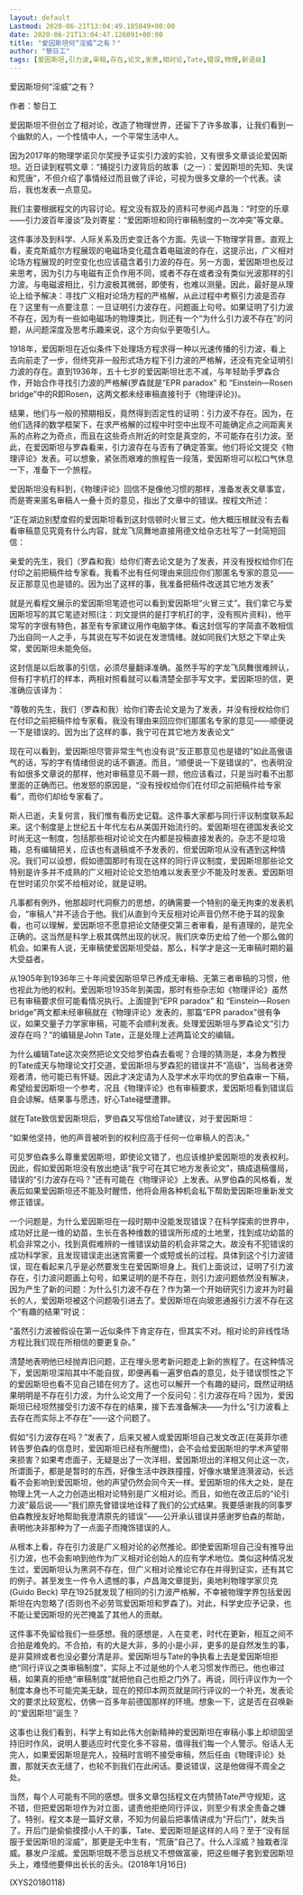 ```yaml
---
layout: default
Lastmod: 2020-06-21T13:04:49.185849+00:00
date: 2020-06-21T13:04:47.126091+00:00
title: "爱因斯坦何“淫威”之有？"
author: "黎日工"
tags: [爱因斯坦,引力波,审稿,存在,论文,发表,相对论,Tate,错误,物理,新语丝]
---
```


爱因斯坦何“淫威”之有？

作者：黎日工

爱因斯坦不但创立了相对论，改造了物理世界，还留下了许多故事，让我们看到一个幽默的人，一个性情中人，一个平常生活中人。

因为2017年的物理学诺贝尔奖授予证实引力波的实验，又有很多文章谈论爱因斯坦。近日读到程鹗文章：“捕捉引力波背后的故事（之一）：爱因斯坦的先知、失误和荒唐”，不但介绍了事情经过而且做了评论，可视为很多文章的一个代表。读后，我也发表一点意见。

我们主要根据程文的内容讨论。程文没有叙及的资料可参阅卢昌海：“时空的乐章——引力波百年漫谈”及刘寄星：“爱因斯坦和同行审稿制度的一次冲突”等文章。

这件事涉及到科学、人际关系及历史变迁各个方面。先谈一下物理学背景。直观上看，麦克斯威尔方程展现的电磁场变化蕴含着电磁波的存在，这提示出，广义相对论场方程展现的时空变化也应该蕴含着引力波的存在。另一方面，爱因斯坦也反过来思考，因为引力与电磁有正负作用不同，或者不存在或者没有类似光波那样的引力波。与电磁波相比，引力波极其微弱，即使有，也难以测量。因此，最好是从理论上给予解决：寻找广义相对论场方程的严格解，从此过程中考察引力波是否存在？这里有一点要注意：一旦证明引力波存在，问题画上句号。如果证明了引力波不存在，因为有一些如电磁场的物理类比，则还有一个“为什么引力波不存在”的问题，从问题深度及思考乐趣来说，这个方向似乎更吸引人。

1918年，爱因斯坦在近似条件下处理场方程求得一种以光速传播的引力波，看上去向前走了一步，但终究非一般形式场方程下引力波的严格解，还没有完全证明引力波的存在。直到1936年，五十七岁的爱因斯坦壮志不减，与年轻助手罗森合作，开始合作寻找引力波的严格解(罗森就是“EPR paradox” 和 “Einstein—Rosen bridge”中的R即Rosen，这两文都未经审稿直接刊于《物理评论》)。

结果，他们与一般的预期相反，竟然得到否定性的证明：引力波不存在。因为，在他们选择的数学框架下，在求严格解的过程中时空中出现不可能确定点之间距离关系的点称之为奇点，而且在这些奇点附近的时空是真空的，不可能存在引力波。至此，在爱因斯坦与罗森看来，引力波存在与否有了确定答案。他们将论文提交《物理评论》发表。可以想象，紧张而艰难的旅程告一段落，爱因斯坦可以松口气休息一下，准备下一个旅程。

爱因斯坦没有料到，《物理评论》回信不是像他习惯的那样，准备发表文章事宜，而是寄来匿名审稿人一叠十页的意见，指出了文章中的错误。按程文所述：

“正在湖边别墅度假的爱因斯坦看到这封信顿时火冒三丈。他大概压根就没有去看看审稿意见究竟有什么内容，就龙飞凤舞地直接用德文给杂志社写了一封简短回信：

亲爱的先生，我们（罗森和我）给你们寄去论文是为了发表，并没有授权给你们在付印之前把稿件给专家看。我看不出有任何理由来回应你们那匿名专家的意见——反正那意见也是错的。因为出了这样的事，我准备把稿件改送其它地方发表”

就是光看程文展示的爱因斯坦笔迹也可以看到爱因斯坦“火冒三丈”。我们拿它与爱因斯坦写的其它笔迹对照(注：刘文提供的是打字机打的字，没有照片资料)，他平常写的字很有特色，甚至有专家建议用作电脑字体。看这封信写的字简直不敢相信乃出自同一人之手，与其说在写不如说在发泄情绪。就如同我们大怒之下举止失常，爱因斯坦未能免俗。

这封信是以后故事的引信，必须尽量翻译准确。虽然手写的字龙飞凤舞很难辨认，但有打字机打的样本，两相对照看就可以看清楚全部手写文字。爱因斯坦的信，更准确应该译为：

“尊敬的先生，我们（罗森和我）给你们寄去论文是为了发表，并没有授权给你们在付印之前把稿件给专家看。我没有理由来回应你们那匿名专家的意见——顺便说一下是错误的。因为出了这样的事，我宁可在其它地方发表论文”

现在可以看到，爱因斯坦尽管非常生气也没有说“反正那意见也是错的”如此高傲语气的话，写的字有情绪但说的话不霸道。而且，“顺便说一下是错误的”，也表明没有如很多文章说的那样，他对审稿意见不屑一顾，他应该看过，只是当时看不出那里面的正确而已。他发怒的原因是，“没有授权给你们在付印之前把稿件给专家看”，而你们却给专家看了。

斯人已逝，夫复何言，我们惟有看历史记载。这件事大家都与同行评议制度联系起来。这个制度是上世纪五十年代左右从美国开始流行的。爱因斯坦在德国发表论文时尚无这一制度，包括那些相对论论文在内都是投稿直接发表的。杂志不是垃圾箱，总有编辑把关，应该也有退稿或不予发表的，但爱因斯坦从没有遇到这种情况。我们可以设想，假如德国那时有现在这样的同行评议制度，爱因斯坦那些论文特别是许多并不成熟的广义相对论论文恐怕难以发表至少不能及时发表。爱因斯坦在世时诺贝尔奖不给相对论，就是证明。

凡事都有例外，他那超时代洞察力的思想，的确需要一个特别的毫无拘束的发表机会，“审稿人”并不适合于他。我们从直到今天反相对论声音仍然不绝于耳的现象看，也可以理解，爱因斯坦不愿意把论文随便交第三者审看，是有道理的，是完全正确的。这当然是科学上极其偶然出现的状况，我们庆幸历史给了他一个那么做的机会。如果有人说，无审稿使爱因斯坦受益，那么，科学才是这一无审稿时期的最大受益者。

从1905年到1936年三十年间爱因斯坦早已养成无审稿、无第三者审稿的习惯，他也视此为他的权利。爱因斯坦1935年到美国，那时有些杂志如《物理评论》虽然已有审稿要求但可能看情况执行。上面提到“EPR paradox” 和 “Einstein—Rosen bridge”两文都未经审稿就在《物理评论》发表的，那篇“EPR paradox”很有争议，如果交量子力学家审稿，可能不会顺利发表。处理爱因斯坦与罗森论文“引力波存在吗？”的编辑是John Tate，正是处理上述两篇论文的编辑。

为什么编辑Tate这次突然把论文交给罗伯森去看呢？合理的猜测是，本身为教授的Tate成天与物理论文打交道，爱因斯坦与罗森犯的错误并不“高级”，当局者迷旁观者清，他可能已有怀疑。因此才决定请为人及学术水平均优的罗伯森审一下稿，希望给爱因斯坦一个参考，况且《物理评论》也有审稿要求，爱因斯坦看到错误后自会谅解。结果事与愿违，好心Tate碰壁遭罪。

就在Tate致信爱因斯坦后，罗伯森又写信给Tate建议，对于爱因斯坦：

“如果他坚持，他的声音被听到的权利应高于任何一位审稿人的否决。”

可见罗伯森多么尊重爱因斯坦，即使论文错了，也应该维护爱因斯坦的发表权利。因此，假如爱因斯坦没有放出绝话“我宁可在其它地方发表论文”，搞成退稿僵局，错误的“引力波存在吗？”还有可能在《物理评论》上发表。从罗伯森的风格看，发表后如果爱因斯坦还不能及时醒悟，他将会用各种机会私下帮助爱因斯坦重新发文修正错误。

一个问题是，为什么爱因斯坦在一段时期中没能发现错误？在科学探索的世界中，成功好比是一维的幼苗，生长在各种维数的错误所形成的土地里，找到成功幼苗的机会非常之小，找到真假难辨的一维错误幼苗的机会非常之大。故没有不犯错误的成功科学家，且发现错误走出迷宫需要一个或短或长的过程。具体到这个引力波错误，现在看起来几乎是必然要发生在爱因斯坦身上。我们上面说过，证明了引力波存在，引力波问题画上句号，如果证明的是不存在，则引力波问题依然没有解决，因为产生了新的问题：为什么引力波不存在？作为第一个开始研究引力波并为时最长的人，爱因斯坦被这个问题吸引进去了。爱因斯坦在向玻恩通报引力波不存在这个“有趣的结果”时说：

“虽然引力波被假设在第一近似条件下肯定存在，但其实不对。相对论的非线性场方程比我们现在所相信的要更复杂。”

清楚地表明他已经抛弃旧问题，正在埋头思考新问题走上新的旅程了。在这种情况下，爱因斯坦深陷其中不能自拔，即便再看一遍罗伯森的意见，处于错误惯性之下的爱因斯坦也看不见自己错在何方了。这也可以解开一个有趣的疑问，既然证明结果明明是不存在引力波，为什么论文用了一个反问句：引力波存在吗？因为，爱因斯坦已经坦然接受引力波不存在的结果，接下去准备解决——为什么“引力波看上去存在而实际上不存在”——这个问题了。

假如“引力波存在吗？”发表了，后来又被人或爱因斯坦自己发文改正(在英菲尔德转告罗伯森的信息时，爱因斯坦已经有所醒悟)，会不会给爱因斯坦的学术声望带来损害？如果考虑面子，无疑是出了一次洋相，爱因斯坦出的洋相又何止这一次，所谓面子，都是是暂时的东西，好像生活中跌跌撞撞，好像水塘里涟漪波动，长远看不会影响到爱因斯坦，他的声望仍然会同今天一样。爱因斯坦的伟大之处，是在物理上凭一人之力创造出相对论特别是广义相对论。而且，如他在改正后的“论引力波”最后说——“我们原先曾错误地诠释了我们的公式结果。我要感谢我的同事罗伯森教授友好地帮助我澄清原先的错误”——公开承认错误并感谢罗伯森的帮助，表明他决非那种为了一点面子而掩饰错误的人。

从根本上看，存在引力波是广义相对论的必然推论。即使爱因斯坦自己没有推导出引力波，也不会影响到他作为广义相对论创始人的应有学术地位。类似这种情况发生过，爱因斯坦认为黑洞不存在，但广义相对论推论它存在并得到证实，还有其它的例子。甚至发生一件令人遗憾的事，卢昌海文章提到，奥地利物理学家贝克(Guido Beck) 早在1925就发现了相同的引力波严格解，不幸被物理学界包括爱因斯坦在内忽略了(否则也不必劳驾爱因斯坦和罗森了)。对此，科学史应予记录，也不能让爱因斯坦的光芒掩盖了其他人的贡献。

这件事不免留给我们一些感想。我的感想是，人在变老，时代在更新，相互之间不合拍是难免的。不合拍，有的大是大非，多的小是小非，更多的是自然发生的事，是非莫辨或者也没必要分清是非。爱因斯坦与Tate的争执看上去是爱因斯坦拒绝“同行评议之类审稿制度”，实际上不过是他的个人老习惯发作而已。他也审过稿，如果真的拒绝“审稿制度”就把他自己也拒之门外了。再说，同行评议作为一个制度本身也不可能完美无缺，现在的预印本网页就是同行评议的一个补充，发表论文的要求比较宽松，仿佛一百多年前德国那样的环境。想象一下，这是否在召唤新的“爱因斯坦”诞生？

这事也让我们看到，科学上有如此伟大创新精神的爱因斯坦在审稿小事上却顽固坚持旧时作风，说明人要适应时代变化多不容易，值得我们每一个人警示。俗话人无完人，如果爱因斯坦是完人，投稿时言明不接受审稿，然后任由《物理评论》处置，那就天衣无缝了，也轮不到我们在此闲话。要说错误，这是他做得不周全之处。

当然，每个人可能有不同的感想。很多文章包括程文在内赞扬Tate严守规矩，这不错，但把爱因斯坦作为对立面，谴责他拒绝同行评议，则至少有求全责备之嫌了。特别，程文本是一篇好文章，不知为何最后把事情讲成为“开后门”，就失当了。开后门是偷偷摸摸小人干的事，Tate、爱因斯坦是这样的人吗？至于“没有屈服于爱因斯坦的淫威”，那更是无中生有，“荒唐”自己了。什么人淫威？独栽者淫威。暴发户淫威。爱因斯坦既不愿当总统又不想做富豪，把这些帽子套到爱因斯坦头上，难怪他要伸出长长的舌头。(2018年1月16日)

(XYS20180118)

